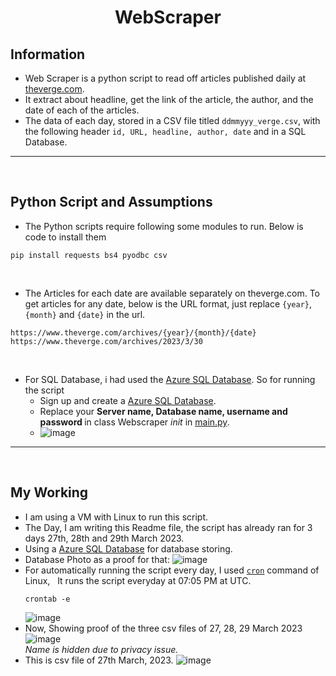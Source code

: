 # <center>WebScraper</center>
## Information
+ Web Scraper is a python script to read off articles published daily at [theverge.com](https://www.theverge.com/). <br/>
+ It extract about headline, get the link of the article, the author, and the date of each of the articles. <br/>
+ The data of each day, stored in a CSV file titled `ddmmyyy_verge.csv`, with the following header `id, URL, headline, author, date` and in a SQL Database.<br/>
- - -
&nbsp;

## Python Script and Assumptions
+ The Python scripts require following some modules to run. Below is code to install them <br/>
```
pip install requests bs4 pyodbc csv
```
&nbsp;
+ The Articles for each date are available separately on theverge.com. To get articles for any date, below is the URL format, just replace `{year}`, `{month}` and `{date}` in the url.
```
https://www.theverge.com/archives/{year}/{month}/{date}
https://www.theverge.com/archives/2023/3/30
```
&nbsp;
+ For SQL Database, i had used the [Azure SQL Database](https://azure.microsoft.com/en-us/products/azure-sql/database). So for running the script
  - Sign up and create a [Azure SQL Database](https://azure.microsoft.com/en-us/products/azure-sql/database).
  - Replace your <b>Server name, Database name, username and password </b> in class Webscraper _init_ in [main.py](https://github.com/jatin00000/WebScraper/blob/main/main.py).
  - ![image](https://user-images.githubusercontent.com/94428262/228786859-608b5d4d-1f8e-4ba8-929b-ec86f2eddc6f.png)
- - -
&nbsp;

## My Working
+ I am using a VM with Linux to run this script.
&nbsp;
+ The Day, I am writing this Readme file, the script has already ran for 3 days 27th, 28th and 29th March 2023.
&nbsp;
+ Using a [Azure SQL Database](https://azure.microsoft.com/en-us/products/azure-sql/database) for database storing.
&nbsp;
+ Database Photo as a proof for that: 
![image](https://user-images.githubusercontent.com/94428262/228813912-95c741d6-9373-4052-a5a4-ac399e50d6d8.png)
&nbsp;
+ For automatically running the script every day, I used [`cron`](https://en.wikipedia.org/wiki/Cron) command of Linux, &nbsp;
  It runs the script everyday at 07:05 PM at UTC. &nbsp;
  ```
  crontab -e
  ```
  ![image](https://user-images.githubusercontent.com/94428262/228818363-34d4a3e9-2376-41e4-9104-ffecb5c95017.png) &nbsp;
&nbsp;
+ Now, Showing proof of the three csv files of 27, 28, 29 March 2023 &nbsp;
  ![image](https://user-images.githubusercontent.com/94428262/228816615-60604761-92c3-4940-a935-24f5ccb1a7aa.png) <br/>
  _Name is hidden due to privacy issue._ 
&nbsp;
+ This is csv file of 27th March, 2023.
  ![image](https://user-images.githubusercontent.com/94428262/228817422-ad34ac07-72a0-40f7-ba78-7eaa4bf74bbd.png)





